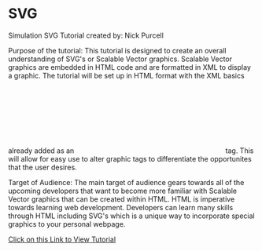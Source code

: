 # SVG

Simulation SVG Tutorial
created by: Nick Purcell


Purpose of the tutorial:
This tutorial is designed to create an overall understanding of SVG's or Scalable Vector graphics. Scalable Vector graphics are embedded in HTML code and are formatted in XML to display a graphic. The tutorial will be set up in HTML format with the XML basics already added as an <svg> tag within the <body> tag. This will allow for easy use to alter graphic tags to differentiate the opportunites that the user desires.
  
Target of Audience:
The main target of audience gears towards all of the upcoming developers that want to become more familiar with Scalable Vector graphics that can be created within HTML. HTML is imperative towards learning web development. Developers can learn many skills through HTML including SVG's which is a unique way to incorporate special graphics to your personal webpage.

[Click on this Link to View Tutorial](https://github.com/npurcell33/SVG_Tutorial.git)
